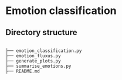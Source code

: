 # Emotion classification


## Directory structure

```

├── emotion_classification.py
├── emotion_fluxus.py
├── generate_plots.py
├── summarise_emotions.py
├── README.md
```